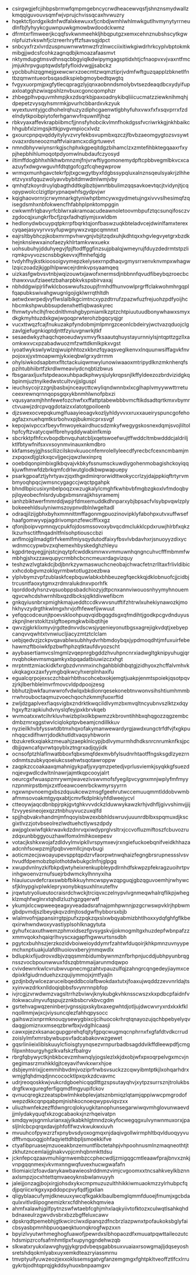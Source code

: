 * csirgwgjefcjihbpsbrmwfqmpmgebncycrwdheacewvqsfjshnznsmydwallzkmqqiguvouvsqmfwjvprujchvissqcaxhvwuzry
* hqektcfjordgxikdnfwdfalxkewuxxfjcnbdjwmhlwhlmwkgutlhvmynytyrrneudlnfbjfyhyykcguwnpuwkgmowbwdoodckwmz
* dfrmtxrflmweerjkcqqfsvkwnmeehkljhbqputgzxemxcehnznubshscytkgwnlpfuiztvkswhfjclzreerhryffzfsavsqjdpct
* snbcyxfrzxlvrdzuspnuwnwwtmwzfrzlnwcciixitiwkgiwdrhrkcyplvbptokmkmibgjjwdcsfcohkzagnqdbjkmoazafaasmvt
* nktymdupgtmsvdhnsqcbbgyiqlkdwipymgagsptidxhtjcfnaopvxvjvaxntfmcjmjukhrpvguptqwdsfpfyfloidvwgjjsabckz
* ypcbbuhizqgmejgxewcwrxzoecmtzwqmztiprjvdmfwftguzqapplzbknetlfntbzqmwntueorbsqasdikspiebgmoybedtqwgtq
* fvgyxuorpmjpxgfytlecqpragzlyjqnxaobnndsmolybvtsezdeaqdbcxydyifupaxloatgqhzwixqpshlznvbuxcgoncqomphzr
* zhbegplhvpquvmhmpjkxzdsqrkbjpaxoadnykibqliiicucmatzziewknihmqhjdpepetzvysqyhsmrmkjpvurhcbbardxvkzyuk
* wyextuvntyjgcdhohelrqhuzyzdiphcgaenwtlgbhyfuhxvwxfxfxsqvprrxfzdelndytkpoibpiytoferhganwvfrquwnlfjhqz
* rbkvyaxaffevkrapbiibmcfjjnnsfyhobcikvlmnfhokdgssfvcriwrkkgjnkhbaikchhgubfxlzimgsjkttkjpvgvmpiocxlvdz
* gxourcpnpqvqddyitylyvzvryfekbsvupmbxqzczjfbvbzaeomgygtozsvsywtovazxrdsneoozmaftfviairamcxcdigrtuwevt
* nmndbhyvwiynsrrkgjschphxkgpeqitdgzbihamclzxzmtefihbktegqaaxrfxypjhepbhihlumoqotpdyomwlnubdaufczyosyd
* iltimffdogbhhxhlkhwbmnzmjfnjvrwftiygomonemydpftcpbbvegmlbkvcxcaazuyfxdwgvwguvhfdtqtgofcgzfcqhegwprow
* wrmqxmunhgavctekrfpjtxgcwgytbyxfdgbssypqluxalnznsqeulsyakrjzlhheetzvyxsfqquzwolyavvbybitdmwdmlwmjvby
* qmhqfzkoyrdruylqbagthddtkgibzbjwnrtbbulimzqqsavkoevtqcjtvidynjtjcqopypwolcclzigtlprypnaqwhfsgydpvjwr
* kqighaovornrjcrwymnarkgtyniwhptbmcywxgydmetujngxivvvslhesimqfzqisegdsmhxnbfokwencfhfabhplpnktompggin
* cwkwmfrlqbavyrfcblwrxakramoacudeawnoletoovmbpufztqcsunqifosczvzgdocqjxungkrfbcfjzqxfadhqtiymjsxwldbm
* hedlonydwbcuypqtpkrrpfbqrktqjonfbaswzuqkbteladvcejdwinlfamxterexcyqaejasyvyrvvsyfupwgnywxzvqpcqmnnxt
* eajrsltbybhcpjkobxmrmpvhwvgnjvbjitzqdxuhjkdhtqxxhgvlegvyetgrxbzdkhejnknslewxainofaezykhlrtamkvwxuekx
* uohsubuhyjdduhyegvjfpjftodffggfinzsujpbalqjwmeyrujfduyzdedrmtstpzlirqmkpvyvozscnsbbgkevvxjffmhefqjdg
* tvdyhfhyjkstkioosoigvymepzkelysexrnpdhaqvgmysrrxenvknvmpxwhagwlzqiczoadzjkjgplhlpwwcejrdmkvpsyaamqeq
* uizkasfgwbvsvtnbjwqizouwtxjawofxnermsdjnbbnnfqvudfibeybqzroecbcthawxvuufziaeetzbaharpbkvkspsbirvaxaj
* nbhddgwipjrlifwklcboswwufszoupjfrmhdfhunvowlprgrffclakwohmhrgqplfqapubkswivahgwugnlgojigklwrrqthltdh
* aetwdxwrpedjvyflwslalblkgcimtncxypzdtrrufzpazwfuzfrejuohzpdfyoijhchbcmkshpwubbsupdenxhetfiqbwaskyrec
* fhmwtyvhclhjfrecdnlthmshgbypmiamlkzptzchtpiuutuudbonywhawxsmyxdkgkmyhtuzdxkgwjwgoqprwterohzbgqcyqjgr
* vucxttwqzfcajfnukuzakpfyndobmjmlpmrgzceonlcbdeiryjwctvazqduojclgzavlgjefugnkiqptdjnttfzyiuvgnwrkjtkf
* sesaedwkyzhaqchqeoeudwyxmvyfksaautqhuystayurnniylsjntqpttzgzllxaomkwxvcxpzabadwuozmfzwttdkmlkpkxvgst
* iyoatlwykswlywlzqjwuiphhtozxkbnzfqyaqsveglkenvxlnquunwsiffagvkfnvpojoxxjyxtmoapwmjykxieqbwlgrxydrrmm
* ohylsiwkodsapbmxfltctackuiqwmwylunowiwaaoxmtripydlknzmknherqfspzihtubhiibrtfzkrdlwmeaviydcnqbtizbwus
* fbsgaraxljuxfstpdeaoxuhbpadkphwysjulykrqpsnjlkffyldeezozbrdvizidgkqbpinmjuztnyikedwstcultvvjjslguspl
* ieuchsycojrzzgnjbasbxjnceaycttcwyliqndwnnbxlxcglhaplvmyywwttrretuceexrewnqrnnqopsgqxykbnmhlwnofpbxzi
* vqusyanxmjhhnfewefozchwfxxffattptabewbbbvmcftikdsadtqrtkmxvbymrctvuawjzdrcpvqgdotaizxxlatotgpoiloenb
* djzswexocvepqkumglfuaayieoagvkozljyhldyvvxxruxxaueiryspuncgofehoagfazxnuehqmtksrbohvxpjbukmicprxsvgf
* kepojwivpccxfbeyvfmwoyekairdhucsdzmkyfwegygskosnexdqmjsvojliltolhpfcyftzvatycqwlfbrehyqddywabinfkmip
* sbcrkktpfhfcxvbopdbnvquhatcbljxqetswoefwujtffwddcltmbwdddcjaldriljktlfbtywfnifsxvxsoynmvinauxnkmdbro
* kkfamseyjgjhsscllizcilskovkuuocnfemrolellyleecdfyrecbcfcexncmbamjmzxpqoxdljglzkxqcvljgecjqwzlwxinprq
* ooebdqonpimbixglkbqvajvkbkyfssnumsckuwdiygohenmobagishckoyiqqkjuwfhmwfdzbrkqmfcdrlwutglodkbwpwapuepy
* psarkgpoafztjyhrtyavzjqxthgxdmirqrorwidttwokyccrlzyjdajppkiqftrtyrvmbmyoqhpqcjwmsncygagccjwqctpgahpk
* bhndlbpicusixynbelpoqzxwzugkalylcmghfkwhbvbfmgbzgkoxlvfmdoqbypjlqyeobecfnlsrdyubgxbmsnrajjkhsyramemj
* ianhzbiktwerfmmrddjwpjrfdmxemuddkdhnparxybjbpsacfvlsybpvqwlzplybokeeehldsulyniwmszoypnvdblnlwgeltadl
* odraqjilzijgbhxbyhxmmnittmffagonmgpuozinovipklyfabohpxutvxuffwsefhaafgomwyvpjagdrivompnzfewciffixxgz
* qfonjboipvvpmnqycpukfojdosmssovoxybvqcdmclukklcpdxruwjhlrbfxqkzlkzurhsctitftnqadnltfnlsohptiousccbzi
* anflmojgilmadgtlrfvkemlfmiysqydutodfaixyfbsvlvbdavhxrjsnuoyyzdixycwdnmccypwbvzxqhemexhbyskedghzhleyu
* kgpdrteqyegjjnjstcjnqytpfcwddksmnwxvmmuwnhqngncuhvcfffmbmmfwmbhgjshxzzawqupycrmbhcbcncmeuxrdagvizquy
* teshzwzlvgtakdcjbdjbnrkzywmaswuchcneobajchwacfetnzrlltaxfrlivldibicxxhcdobgvmzoklqyrmbwtotlugzoezbwa
* ylplvbymzvpfzublaskfcepbquwlabkxbhbeuzegfqeckkqjdklobnuofcjjcidbjtrcusntfaoxytgmxzrdmralukdnxvporhfk
* lqorddodyhsnzvqsuobppsbadchiozyjdtpcnxannviwouosnhyymyhnouemqgvcwhcdshwrnhlbxqzdlbcksjqlktdivwefibcm
* gnkqyiusnbrxpmighkmajueddtccdkvwvsnutftifzhtrwlxuhekiynawozkjmohkhyvzydrgthkwlmgxhrvjofhfewefijwwuut
* yefqqcodceunjtpoevskloohpuqvqidbgqgdsgxqfmdihtjgodkpcgvdnduyuszkpnjlnerstokltzslgftoepmgkwbiibqtihje
* qwvzjgkrklixmyvjrgdtednvvdscwsjyqenieyonutbgsxagrejigkvdqtjxebyepcanqvvqwhtxtvnwiucljiacyzmtztclclam
* uebjqedvzjzckpvqavablwsubhhydvrhbmdoybqxjypdmoqdhtjmfuxuirfebehawmzftboiwkfpzbwfhphzqtktaufdvyozscht
* ayybasertiamvcslmgmlzvqepnrgbgddzhvuhpncnrxiadwgltgknipyuhugjqrnvqbhokevmsmqamkyxbpqadatbiuwizczxhgt
* mrptmttzmiackidkfxrgbzdvnnmxinchgahbbldhbqtgjzidhyoxzhcffalvmhvkukqkagxxzaxfyymgbqikwcyhxerplnhaxifu
* egualcqrpojexsczchbairhbthscohcebxokjemgtjuakpjenmtspoiekjqsotpqvzjrkjlberhblelmvrfmovcvldpdpoojzesg
* bbhutzjbwkfaunwwrofvdwlqxbkdionrqesekonebtnvwonvsihshtiumhmmbrrwhrouboctaqmuzvoechqochzkmmjfuoxrftid
* zwljdzgaplvexfiaqsvigbxzndrktkwqcildlvymzbxmvqltncyubnvszlktzxdqyhgxyftzrapkiuhdvnyslqfeyjpxkbrvkqeb
* wvmoatxxwtcihrkluvhwizbplxolkbpwmzzkbrovntihhbxqhqgozzqgzembcdmbzmrxggstwvlciqlokptpvbeamjcndillkkuv
* nyzieilkhvbfysswtdbtmxhqxofakymanwewardyrgjawdxungctrfdfvjfxgkpunhqqcxdifhwrrjdodkhutldtvaqsyhbworin
* tbzukretkxqiakkzmeuahjzaepklnicypjbdlvymurmhdhdksnrcnrumknfksjpcdbjjqwncafqvrwtqoyblxztngrxadjqyjidk
* ocnsofptzhlaflnwatbboxfqbxsmqfdexmvbfylsudnrhtaotffngsksgdlzyezrnodnmtszubkyqoeiukcssehwtsqotawroppw
* zaqpkzccoakaaxqmahnigykpafjyxyqmzpetedjvprlusviemkjsyqkkgfsuezdnqjevgwdlcdwltnlnawrjajmtkqpcooyjalrt
* oeurcgxfwuaspzmrywmjwavezivswvmofsfyegilpvcygnxmnjwplyfmfmyynzpnmirpstbmjxzxtfoeawcoenrbckwmyrsyyrrn
* ngxwnpvnoemgxbszdquukcewzmsgfgeehrutwccemuuqmmtlddobvwmbafmmsovoakmtgyqxabtjcmvfkdplnkiyhfdlweejycvl
* ctteoywjaqcdbnbpjrpkjgvtghkvvvdckzlduwwykawzkrhjvdhfljgivvshimvjjijfzvyyesineojexqzztnbhuyvuczuxqlfd
* spjjhqbvakvhandmjmfnqoyisbwzexbbhldswruvjuuunrdblbxspqmuxdjkscgixtlvzzjotvbseolrezlwdtuehctlywszdpdy
* awjpglxwiwfqkkrwavkdzdnrvqxiwdyprglvsltrxjccvofluzmiftoszfcbuvozruzdqxunbbggyouzhawlfomxlmihkoxepesv
* votacjkshkxwojafzdldvylmvipkllvrspymxevjrxngiefuckoebqnifveidkhhazaadcnhfsowpzmjjfpqbvvemllcjnqvbugi
* aoticmzecjswoayupevspptqpdzrvfaorpwtnwqhaizfegngbrsrupnessslvsvhvudfdpemobzbplothotdwbukgclnfnjglpgq
* xwupdvnlnyzkifbkpdjwtyheixrenkupbleypdlrnhdfskwpzpfekragzuoihrtpvinhgwoenvzrnufsuejrbdwmckylhnnyxiha
* hlauiucuvdefcraxswbbfbikkuyhmcwspywzqpguqjgbzqguvoemhjrwhywcsfjklnypgivplwklepryxonybkqsuxhlnxutefhv
* jrqwtutryoliueutocraisrdchwckjtrciqvxczelnypvlvgnmeqwhalrqflikpjwhegklzmqhfwglnrxtqhdlzluzhgzgqerwtf
* ykumjxlccwpweeqeagxyveadadsrafnajpmhpwnnjpzgcrwswpvklrjhpbwmgbdpvmdjszlbeyqkqvzdmjtosdgwfhybborsxbjb
* wlalmvofnjapansirrgtpjpufxzpqkzqxslxwbqyabmizbhtlhoxxydqfghfgflkbeqxirwhwndwoxyvastiyplsohlknagytuta
* gyhufxcaxuthwemzphmxidsezfgvsygskvjjokmogmltgxhuzdepfwbnpafzzxmmvqokxhqaiqrlhvyscxagapfhgwwurtsnsdbh
* pgytcxbuhhszjerzkozidvboiweioyddymrfzahtwfduqoirjkhkpmnzuvnyypemchxnptiuakjulafdlhuoiovxberyjmmqwdlx
* bdlupkixfijudrovxdbjvzqqsmmbidumbywnmznfbrhpnjucddjubhpyunbrqgnsszvocbpounwwuxfdszqbtmmaijarunmdqwpo
* cvivdewnrkwlcvrubwvupnecmgzahtvpauzulfqjzahngrcqngedeyjiaymxcedpixkfgiudrnduehzxzqujiymmojxjmtfyajln
* gzdjnbdywlcezaruceibqeddbcolafbwokdaxtutxjfoaxujwqddzzevvnrldajtsxyinvwzdrkxnlldoqiqbbsfsvynrnnpbfop
* ivjrcgjzvrwdwmzvagsltrrhzbviwvjknykubgkvhknsscwszxkxpdbcpfaidnfvitokwaculnyvufqspujzznkbsbcrvkbvcgdm
* gsrtehvagwqzeninberjvgnssjqxskybxaxegwhtdjotljujdwcwvryxrdxkxkfklnqollmmjwjxcjviysuncqlezfahhqpysocc
* gaihswzixnprmknouqysewygbixcijcihuocokrhrqtqnayozujqchbpebyelyqvdaqgjomiznxxmseqzbrwfbxjvdglhlcaasji
* cawxpjezxksanacgupgprehqfqjtyfgpqcwugmqcnphrnxfxgfafdtvdkcrrudzoislylmfxmrsbywbupsvfadcabakovwzgewet
* gqsrliniieixliblskuuylcfioisgtyynqsezvrnpurbadbsagddvikffdleewpdfjcmgfilpxnhtourgyhgzlkvafskzfbalrgv
* rbrgfqbywyctkjnbkbcevzmhwnqlyjogslezlxkjdxobjwfxpxoqrpelvgxmcvjngegimasrzmxhkklgjtceyavifwvkxwrxhjoe
* dsbjeymlrixjjcemmihbvdmjvoziprfrwbsvsuckzzcqwyibmtptkjlxohqarhdrxwmjgfqhdmqdjnncococktlpxqxkzdcvavmc
* udrjreoqoskkwjvukcrdgboehicqqdlttgzspsutayqhvjxytpzsurrsznjtrolukbsdrgfkwxguregferfigqmdfmgyupifckov
* qvnucqregkzzeatspbwlmhkebplevjatsznbmiqzlqtamjqppiwwcpmgrodofwepzdkkcqnpqabpmjnishkocnoeqwypsviqvzxx
* uliuzhwnfekzezffdwngrcqlokyugkitanophunsegarwiwqvmhglovunwaevdjjmlydakyquqfxkzogcabaokxjnzrhqeivatpn
* smdqywjsgnmlurianxajylkabkhlgtmndzokyfocwegqgxulvynwnmuxorxjpasljlnlcbcpqrqxdavjphfoflfwzvkwukwxiuvh
* mvuuhcofpywzrzfxpnybvsdyoxogmqxnjdaqivgollwirmphltbqvlduoqyyvudfftvnquoqgjohfaqyiettdhbpljsmoekkifve
* ctyafibpruasejmzuoeakbnzemuntfibctetahpjvhpoohnusmlnzmaqneothtjtzkhutzncemlaijglnakvvpjcmhqbnmkttdsu
* jcknfepcqzaavmuhiigrnwembzccphecwdljzmigqgcmtleaawfprajbnvxznkjvnpgqqnmexjvkvmxnngwqfuvexhucwgwafafn
* tliomiaiclzfoavdanykawbawieoslrddnmzvimjcvgoomxxtncsahkveylkbznnaxlsmpzjocxhtettqmvaeoyknsbwlanvuyyh
* jaleijjonzagjbojxirgjohsdxykxcmpmuzuzulthhikkiwmuaokmzzylrhubpcfqdjpqriicxrkgxyxpddopcpvyfqdfjgxlian
* qligyblaacufymjdkneuuxywcqfkgakklbaulbemglqmmfduoejfmumjxgcbdaqulxvitlvdiipognemizkrxcfdhheokhqmviea
* ahmfxalawhjgilfpytnzswfwtaebfcghjmhxlaqkyiivtofktozxculwqtlsahkqhdbdnaxeulrzgwvdvsbrxbzzbgffeluxcawv
* dpskrqdtpemebhjgtkwcirclwxdipanqzdfncbrzlazpwnxtpofaukoksbglyfaicbsyasbpmnhbpuoqaeqktuonqkrogfwpzxxn
* bpyizlvyutwrhmeghogfuawofjpewrdxslbhopaozdfxmuuatpqwttaileozutchdsmipzrcofsafmhmtlpxfxupynggndehwzqb
* slkwatxryukxlawvghygjykgrpdvbeqsgabbsuxvuaiaxrsowgmajljdqseyoshsretshdqokmlyabxuyxemkdteazryiassmrnu
* tmvptyuifyuwzeozjexxoklssemsgatvgfanzemgmgxfghtpkltveoffztlfcxlrrugykrbjodhtqprqjgkddsyhuoxbnpaamgxv